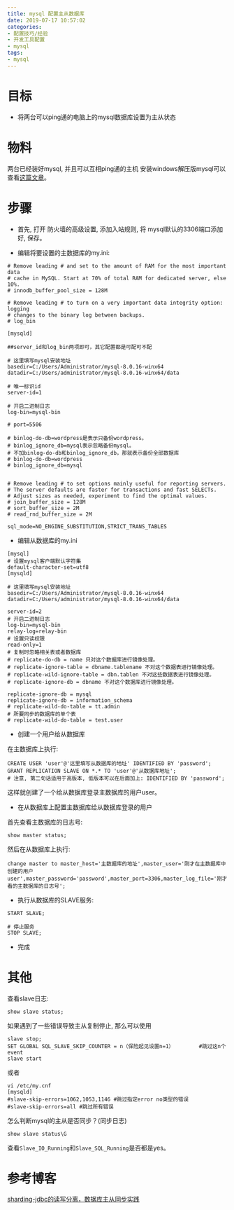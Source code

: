 ```yaml
---
title: mysql 配置主从数据库
date: 2019-07-17 10:57:02
categories:
- 配置技巧/经验
- 开发工具配置
- mysql
tags:
- mysql
---
```


# 目标

* 将两台可以ping通的电脑上的mysql数据库设置为主从状态

<!--more-->

# 物料

两台已经装好mysql, 并且可以互相ping通的主机
安装windows解压版mysql可以查看[这篇文章](/software/set_up/mysql-setup.html)。

# 步骤

* 首先, 打开 防火墙的高级设置, 添加入站规则, 将 mysql默认的3306端口添加好, 保存。

* 编辑将要设置的主数据库的my.ini:

```
# Remove leading # and set to the amount of RAM for the most important data
# cache in MySQL. Start at 70% of total RAM for dedicated server, else 10%.
# innodb_buffer_pool_size = 128M
 
# Remove leading # to turn on a very important data integrity option: logging
# changes to the binary log between backups.
# log_bin

[mysqld]

##server_id和log_bin两项即可，其它配置都是可配可不配

# 这里填写mysql安装地址
basedir=C:/Users/Administrator/mysql-8.0.16-winx64
datadir=C:/Users/administrator/mysql-8.0.16-winx64/data

# 唯一标识id
server-id=1

# 开启二进制日志
log-bin=mysql-bin
 
# port=5506
 
# binlog-do-db=wordpress是表示只备份wordpress。
# binlog_ignore_db=mysql表示忽略备份mysql。
# 不加binlog-do-db和binlog_ignore_db，那就表示备份全部数据库
# binlog-do-db=wordpress
# binlog_ignore_db=mysql
 
 
# Remove leading # to set options mainly useful for reporting servers.
# The server defaults are faster for transactions and fast SELECTs.
# Adjust sizes as needed, experiment to find the optimal values.
# join_buffer_size = 128M
# sort_buffer_size = 2M
# read_rnd_buffer_size = 2M 
 
sql_mode=NO_ENGINE_SUBSTITUTION,STRICT_TRANS_TABLES
```

* 编辑从数据库的my.ini

```
[mysql]
# 设置mysql客户端默认字符集
default-character-set=utf8 
[mysqld]

# 这里填写mysql安装地址
basedir=C:/Users/Administrator/mysql-8.0.16-winx64
datadir=C:/Users/administrator/mysql-8.0.16-winx64/data

server-id=2
# 开启二进制日志
log-bin=mysql-bin
relay-log=relay-bin
# 设置只读权限
read-only=1
# 复制时忽略相关表或者数据库
# replicate-do-db = name 只对这个数据库进行镜像处理。
# replicate-ignore-table = dbname.tablename 不对这个数据表进行镜像处理。
# replicate-wild-ignore-table = dbn.tablen 不对这些数据表进行镜像处理。
# replicate-ignore-db = dbname 不对这个数据库进行镜像处理。
 
replicate-ignore-db = mysql
replicate-ignore-db = information_schema
# replicate-wild-do-table = tt.admin
# 所要同步的数据库的单个表
# replicate-wild-do-table = test.user
```

* 创建一个用户给从数据库

在主数据库上执行:

```
CREATE USER 'user'@'这里填写从数据库的地址' IDENTIFIED BY 'password';
GRANT REPLICATION SLAVE ON *.* TO 'user'@'从数据库地址';
# 注意, 第二句话适用于高版本, 低版本可以在后面加上: IDENTIFIED BY 'password';
```

这样就创建了一个给从数据库登录主数据库的用户user。

* 在从数据库上配置主数据库给从数据库登录的用户

首先查看主数据库的日志号:

```
show master status;
```

然后在从数据库上执行:
```
change master to master_host='主数据库的地址',master_user='刚才在主数据库中创建的用户user',master_password='password',master_port=3306,master_log_file='刚才看的主数据库的日志号';
```

* 执行从数据库的SLAVE服务:

```
START SLAVE;

# 停止服务
STOP SLAVE;
```

* 完成

# 其他

查看slave日志:

```
show slave status;
```

如果遇到了一些错误导致主从复制停止, 那么可以使用

```
slave stop;
SET GLOBAL SQL_SLAVE_SKIP_COUNTER = n（保险起见设置n=1）        #跳过这n个event
slave start
```

或者

```
vi /etc/my.cnf
[mysqld]
#slave-skip-errors=1062,1053,1146 #跳过指定error no类型的错误
#slave-skip-errors=all #跳过所有错误
```

怎么判断mysql的主从是否同步？(同步日志)

```
show slave status\G
```

查看`Slave_IO_Running`和`Slave_SQL_Running`是否都是yes。

# 参考博客

[sharding-jdbc的读写分离，数据库主从同步实践](https://blog.csdn.net/qq_18416057/article/details/82898234)
